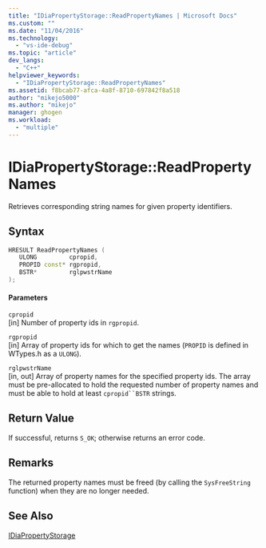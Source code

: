 ```yaml
---
title: "IDiaPropertyStorage::ReadPropertyNames | Microsoft Docs"
ms.custom: ""
ms.date: "11/04/2016"
ms.technology: 
  - "vs-ide-debug"
ms.topic: "article"
dev_langs: 
  - "C++"
helpviewer_keywords: 
  - "IDiaPropertyStorage::ReadPropertyNames"
ms.assetid: f8bcab77-afca-4a8f-8710-697842f8a518
author: "mikejo5000"
ms.author: "mikejo"
manager: ghogen
ms.workload: 
  - "multiple"
---
```

# IDiaPropertyStorage::ReadPropertyNames
Retrieves corresponding string names for given property identifiers.  
  
## Syntax  
  
```C++  
HRESULT ReadPropertyNames (  
   ULONG         cpropid,  
   PROPID const* rgpropid,  
   BSTR*         rglpwstrName  
);  
```  
  
#### Parameters  
 `cpropid`  
 [in] Number of property ids in `rgpropid`.  
  
 `rgpropid`  
 [in] Array of property ids for which to get the names (`PROPID` is defined in WTypes.h as a `ULONG`).  
  
 `rglpwstrName`  
 [in, out] Array of property names for the specified property ids. The array must be pre-allocated to hold the requested number of property names and must be able to hold at least `cpropid``BSTR` strings.  
  
## Return Value  
 If successful, returns `S_OK`; otherwise returns an error code.  
  
## Remarks  
 The returned property names must be freed (by calling the `SysFreeString` function) when they are no longer needed.  
  
## See Also  
 [IDiaPropertyStorage](../../debugger/debug-interface-access/idiapropertystorage.md)